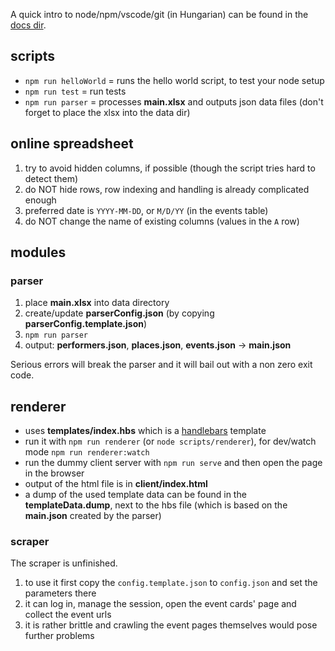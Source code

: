 A quick intro to node/npm/vscode/git (in Hungarian) can be found in the [docs dir](./docs/README.md).

## scripts

- `npm run helloWorld` = runs the hello world script, to test your node setup
- `npm run test` = run tests
- `npm run parser` = processes **main.xlsx** and outputs json data files (don't forget to place the xlsx into the data dir)

## online spreadsheet

1. try to avoid hidden columns, if possible (though the script tries hard to detect them)
2. do NOT hide rows, row indexing and handling is already complicated enough
3. preferred date is `YYYY-MM-DD`, or `M/D/YY` (in the events table)
4. do NOT change the name of existing columns (values in the `A` row)

## modules

### parser

1. place **main.xlsx** into data directory
2. create/update **parserConfig.json** (by copying **parserConfig.template.json**)
3. `npm run parser`
4. output: **performers.json**, **places.json**, **events.json** -> **main.json**

Serious errors will break the parser and it will bail out with a non zero exit code.

## renderer

- uses **templates/index.hbs** which is a [handlebars](https://handlebarsjs.com/guide/#what-is-handlebars) template
- run it with `npm run renderer` (or `node scripts/renderer`), for dev/watch mode `npm run renderer:watch`
- run the dummy client server with `npm run serve` and then open the page in the browser
- output of the html file is in **client/index.html**
- a dump of the used template data can be found in the **templateData.dump**, next to the hbs file
  (which is based on the **main.json** created by the parser)

### scraper

The scraper is unfinished.

1. to use it first copy the `config.template.json` to `config.json` and set the parameters there
2. it can log in, manage the session, open the event cards' page and collect the event urls
3. it is rather brittle and crawling the event pages themselves would pose further problems
